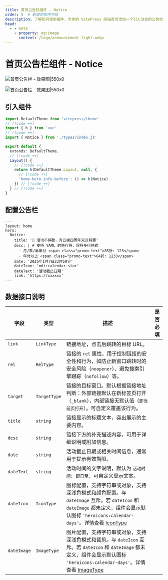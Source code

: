 ```yaml
---
title: 首页公告栏组件 - Notice
order: 5  # 新增的排序字段
description: 了解如何使用插件，为你的 VitePress 网站首页添加一个引人注目的公告栏组件。轻松配置和展示活动信息、重要通知或快速安装命令，有效提升首页互动性和信息传递效率。
head:
  - - meta
    - property: og:image
      content: /logo/announcement-light.webp
---
```


# 首页公告栏组件 - Notice

![首页公告栏 - 效果图|550x0](/logo/announcement-light.webp#light '首页公告栏 - 效果图')

![首页公告栏 - 效果图|550x0](/logo/announcement-dark.webp#dark '首页公告栏 - 效果图')

## 引入组件

```ts [.vitepress/theme/index.ts]
import DefaultTheme from 'vitepress/theme'
// [!code ++]
import { h } from 'vue'
// [!code ++]
import { Notice } from './types/index.js'

export default {
  extends: DefaultTheme,
  // [!code ++]
  Layout() {
    // [!code ++]
    return h(DefaultTheme.Layout, null, {
      // [!code ++]
      'home-hero-info-before': () => h(Notice)
    }) // [!code ++]
  } // [!code ++]
}
```

## 配置公告栏

```yaml{4-12} [.vitepress/index.md]
---
layout: home
hero:
  Notice:
    title: '🎉 活动不停歇，青云梯四周年双旦特惠'
    desc: | # 支持 YAML 的换行符，保持多行格式
      · 月/季/半年付 <span class="promo-text">85折: 123</span>
      · 年付以上 <span class="promo-text">64折: 1233</span>
    date: '2025年1月7日23时59分'
    dateIcon: 'mdi:calendar-star'
    dateText: '活动截止日期'
    link: 'https://xxxxxx'
---
```

## 数据接口说明

| 字段        | 类型         | 描述                                                                                                                                                                                             | 是否必填              |
| ----------- | ------------ | ------------------------------------------------------------------------------------------------------------------------------------------------------------------------------------------------ | --------------------- |
| `link`      | `LinkType`   | 链接地址，点击后跳转的目标 URL。                                                                                                                                                                 | <Badge text="可选" /> |
| `rel`       | `RelType`    | 链接的 `rel` 属性，用于控制链接的安全性和行为，如防止新窗口跳转时的安全风险（`noopener`）、避免搜索引擎跟踪（`nofollow`）等。                                                                    | <Badge text="可选" /> |
| `target`    | `TargetType` | 链接的目标窗口。默认根据链接地址判断：外部链接默认在新标签页打开（`_blank`），内部链接无默认值（`即当前页打开`）。可自定义覆盖该行为。                                                           | <Badge text="可选" /> |
| `title`     | `string`     | 链接显示的标题文本，突出展示的主要内容。                                                                                                                                                         | <Badge text="必填" /> |
| `desc`      | `string`     | 链接下方的补充描述内容，可用于详细说明或附加信息。                                                                                                                                               | <Badge text="可选" /> |
| `date`      | `string`     | 活动截止日期或相关时间信息，通常用于提示有效期限。                                                                                                                                               | <Badge text="可选" /> |
| `dateText`  | `string`     | 活动时间的文字说明，默认为 `活动时间: 即日至`，可自定义显示文案。                                                                                                                                | <Badge text="可选" /> |
| `dateIcon`  | `IconType`   | 图标配置，支持字符串或对象，支持深浅色模式和颜色配置。与 `dateImage` 互斥。若 `dateIcon` 和 `dateImage` 都未定义，组件会显示默认图标 `'heroicons:calendar-days'`。详情查看 [IconType](#IconType) | <Badge text="可选" /> |
| `dateImage` | `ImageType`  | 图片配置，支持字符串或对象，支持深浅色模式和裁剪。与 `dateIcon` 互斥。若 `dateIcon` 和 `dateImage` 都未定义，组件会显示默认图标 `'heroicons:calendar-days'`。详情查看 [ImageType](#ImageType)    | <Badge text="可选" /> |
